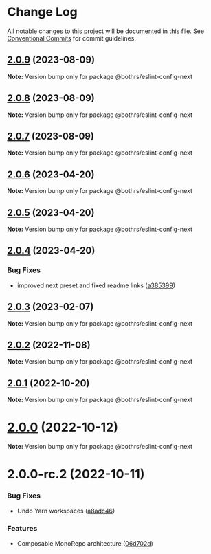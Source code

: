 # Change Log

All notable changes to this project will be documented in this file.
See [Conventional Commits](https://conventionalcommits.org) for commit guidelines.

## [2.0.9](https://github.com/bothrs/eslint-config/compare/@bothrs/eslint-config-next@2.0.8...@bothrs/eslint-config-next@2.0.9) (2023-08-09)

**Note:** Version bump only for package @bothrs/eslint-config-next

## [2.0.8](https://github.com/bothrs/eslint-config/compare/@bothrs/eslint-config-next@2.0.7...@bothrs/eslint-config-next@2.0.8) (2023-08-09)

**Note:** Version bump only for package @bothrs/eslint-config-next

## [2.0.7](https://github.com/bothrs/eslint-config/compare/@bothrs/eslint-config-next@2.0.6...@bothrs/eslint-config-next@2.0.7) (2023-08-09)

**Note:** Version bump only for package @bothrs/eslint-config-next

## [2.0.6](https://github.com/bothrs/eslint-config/compare/@bothrs/eslint-config-next@2.0.5...@bothrs/eslint-config-next@2.0.6) (2023-04-20)

**Note:** Version bump only for package @bothrs/eslint-config-next

## [2.0.5](https://github.com/bothrs/eslint-config/compare/@bothrs/eslint-config-next@2.0.4...@bothrs/eslint-config-next@2.0.5) (2023-04-20)

**Note:** Version bump only for package @bothrs/eslint-config-next

## [2.0.4](https://github.com/bothrs/eslint-config/compare/@bothrs/eslint-config-next@2.0.3...@bothrs/eslint-config-next@2.0.4) (2023-04-20)

### Bug Fixes

- improved next preset and fixed readme links ([a385399](https://github.com/bothrs/eslint-config/commit/a385399828b026f7541d91356a0abd101450227a))

## [2.0.3](https://github.com/bothrs/eslint-config/compare/@bothrs/eslint-config-next@2.0.2...@bothrs/eslint-config-next@2.0.3) (2023-02-07)

**Note:** Version bump only for package @bothrs/eslint-config-next

## [2.0.2](https://github.com/bothrs/eslint-config/compare/@bothrs/eslint-config-next@2.0.1...@bothrs/eslint-config-next@2.0.2) (2022-11-08)

**Note:** Version bump only for package @bothrs/eslint-config-next

## [2.0.1](https://github.com/bothrs/eslint-config/compare/@bothrs/eslint-config-next@2.0.0...@bothrs/eslint-config-next@2.0.1) (2022-10-20)

**Note:** Version bump only for package @bothrs/eslint-config-next

# [2.0.0](https://github.com/bothrs/eslint-config/compare/@bothrs/eslint-config-next@2.0.0-rc.2...@bothrs/eslint-config-next@2.0.0) (2022-10-12)

**Note:** Version bump only for package @bothrs/eslint-config-next

# 2.0.0-rc.2 (2022-10-11)

### Bug Fixes

- Undo Yarn workspaces ([a8adc46](https://github.com/bothrs/eslint-config/commit/a8adc460d3034d9240300880e44ba39d97d95c32))

### Features

- Composable MonoRepo architecture ([06d702d](https://github.com/bothrs/eslint-config/commit/06d702d2fe6286b4d01aaabdb404c95ee74f801e))
